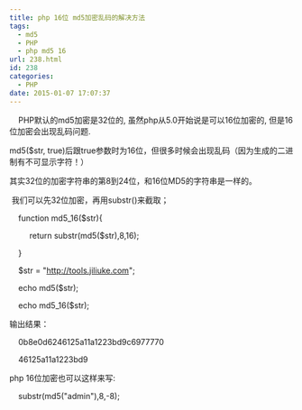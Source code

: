 ```yaml
---
title: php 16位 md5加密乱码的解决方法
tags:
  - md5
  - PHP
  - php md5 16
url: 238.html
id: 238
categories:
  - PHP
date: 2015-01-07 17:07:37
---
```


    PHP默认的md5加密是32位的, 虽然php从5.0开始说是可以16位加密的, 但是16位加密会出现乱码问题.

md5($str, true)后跟true参数时为16位，但很多时候会出现乱码（因为生成的二进制有不可显示字符！）

其实32位的加密字符串的第8到24位，和16位MD5的字符串是一样的。

 我们可以先32位加密，再用substr()来截取；

    function md5_16($str){

         return substr(md5($str),8,16);

    }

    $str = "http://tools.jiliuke.com";

    echo md5($str);

    echo md5_16($str);

输出结果：

    0b8e0d6246125a11a1223bd9c6977770

    46125a11a1223bd9

php 16位加密也可以这样来写:

    substr(md5("admin"),8,-8);